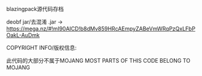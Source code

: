 blazingpack源代码存档

deobf jar/去混淆 .jar -> https://mega.nz/#!mI90AICD!b8dMv859HRcAEmpyZABeVmWRqPzQxLFbPOakL-AuDmk

COPYRIGHT INFO/版权信息:

此代码的大部分不属于MOJANG
MOST PARTS OF THIS CODE BELONG TO MOJANG

